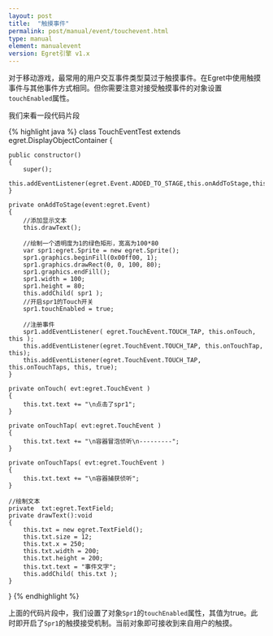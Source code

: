 ```yaml
---
layout: post
title:  "触摸事件"
permalink: post/manual/event/touchevent.html
type: manual
element: manualevent
version: Egret引擎 v1.x
---
```



对于移动游戏，最常用的用户交互事件类型莫过于触摸事件。在Egret中使用触摸事件与其他事件方式相同。但你需要注意对接受触摸事件的对象设置`touchEnabled`属性。

我们来看一段代码片段


{% highlight java  %}
class TouchEventTest extends egret.DisplayObjectContainer
{

    public constructor()
    {
        super();
        this.addEventListener(egret.Event.ADDED_TO_STAGE,this.onAddToStage,this);
    }

    private onAddToStage(event:egret.Event)
    {
        //添加显示文本
        this.drawText();

        //绘制一个透明度为1的绿色矩形，宽高为100*80
        var spr1:egret.Sprite = new egret.Sprite();
        spr1.graphics.beginFill(0x00ff00, 1);
        spr1.graphics.drawRect(0, 0, 100, 80);
        spr1.graphics.endFill();
        spr1.width = 100;
        spr1.height = 80;
        this.addChild( spr1 );
        //开启spr1的Touch开关
        spr1.touchEnabled = true;

        //注册事件
        spr1.addEventListener( egret.TouchEvent.TOUCH_TAP, this.onTouch, this );
        this.addEventListener(egret.TouchEvent.TOUCH_TAP, this.onTouchTap, this);
        this.addEventListener(egret.TouchEvent.TOUCH_TAP, this.onTouchTaps, this, true);
    }

    private onTouch( evt:egret.TouchEvent )
    {
        this.txt.text += "\n点击了spr1";
    }

    private onTouchTap( evt:egret.TouchEvent )
    {
        this.txt.text += "\n容器冒泡侦听\n---------";
    }

    private onTouchTaps( evt:egret.TouchEvent )
    {
        this.txt.text += "\n容器捕获侦听";
    }

    //绘制文本
    private  txt:egret.TextField;
    private drawText():void
    {
        this.txt = new egret.TextField();
        this.txt.size = 12;
        this.txt.x = 250;
        this.txt.width = 200;
        this.txt.height = 200;
        this.txt.text = "事件文字";
        this.addChild( this.txt );
    }

}
{% endhighlight %}

上面的代码片段中，我们设置了对象`Spr1`的`touchEnabled`属性，其值为true。此时即开启了`Spr1`的触摸接受机制。当前对象即可接收到来自用户的触摸。

